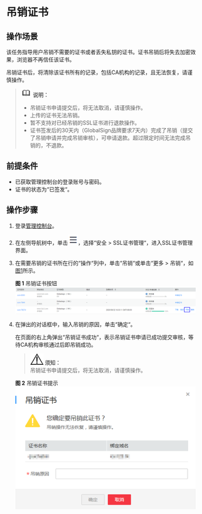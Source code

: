 # 吊销证书<a name="ZH-CN_TOPIC_0114377954"></a>

## 操作场景<a name="section256374632017"></a>

该任务指导用户吊销不需要的证书或者丢失私钥的证书。证书吊销后将失去加密效果，浏览器不再信任该证书。

吊销证书后，将清除该证书所有的记录，包括CA机构的记录，且无法恢复，请谨慎操作。

>![](public_sys-resources/icon-note.gif) **说明：**   
>-   吊销证书申请提交后，将无法取消，请谨慎操作。  
>-   上传的证书无法吊销。  
>-   暂不支持对已经吊销的SSL证书进行退款操作。  
>-   证书签发后的30天内（GlobalSign品牌要求7天内）完成了吊销（提交了吊销申请并完成吊销审核），可申请退款。超过限定时间无法完成吊销的，不退款。  

## 前提条件<a name="section1558141162619"></a>

-   已获取管理控制台的登录账号与密码。
-   证书的状态为“已签发“。

## 操作步骤<a name="section86028344296"></a>

1.  登录[管理控制台](https://console.huaweicloud.com/)。
2.  在左侧导航树中，单击![](figures/icon-servicelist.png)，选择“安全  \>  SSL证书管理“，进入SSL证书管理界面。
3.  在需要吊销的证书所在行的“操作“列中，单击“吊销“或单击“更多 \> 吊销“，如[图1](#fig20898181553714)所示。

    **图 1**  吊销证书按钮<a name="fig20898181553714"></a>  
    ![](figures/吊销证书按钮.png "吊销证书按钮")

4.  在弹出的对话框中，输入吊销的原因，单击“确定“。

    在页面的右上角弹出“吊销证书成功“，表示吊销证书申请已成功提交审核，等待CA机构审核通过后即吊销成功。

    >![](public_sys-resources/icon-notice.gif) **须知：**   
    >吊销证书申请提交后，将无法取消，请谨慎操作。  

    **图 2**  吊销证书提示<a name="fig583251415295"></a>  
    ![](figures/吊销证书提示.png "吊销证书提示")


